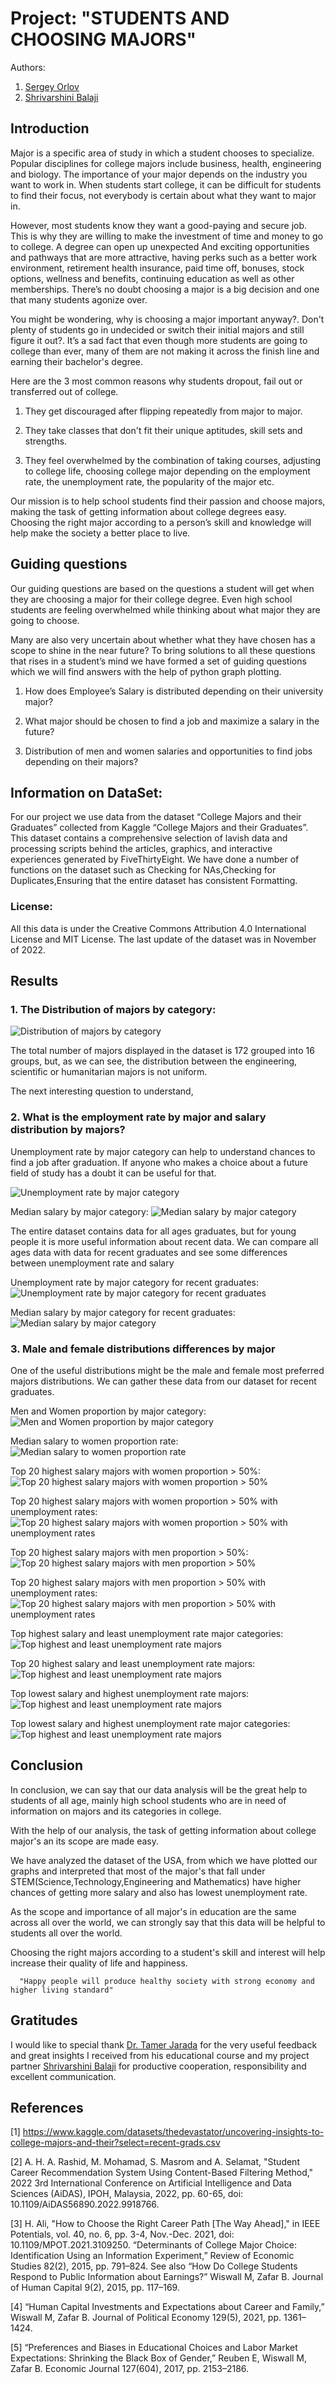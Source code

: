 # Project: "STUDENTS AND CHOOSING MAJORS" 

Authors:
1. [Sergey Orlov](https://www.linkedin.com/in/orlovtsu/)
2. [Shrivarshini Balaji](https://www.linkedin.com/in/shrivarshini-balaji-999551188/)

## Introduction

Major is a specific area of study in which a student chooses to specialize. Popular disciplines for college majors include business, health, engineering and biology. The importance of your major depends on the industry you want to work in. When students start college, it can be difficult for students to find their focus, not everybody is certain about what they want to major in. 

However, most students know they want a good-paying and secure job. This is why they are willing to make the investment of time and money to go to college.
A degree can open up unexpected And exciting opportunities and pathways that are more attractive, having perks such as a better work environment, retirement health insurance, paid time off, bonuses, stock options, wellness and benefits, continuing education as well as other memberships. There’s no doubt choosing a major is a big decision and one that many students agonize over.

You might be wondering, why is choosing a major important anyway?. Don't plenty of students go in undecided or switch their initial majors and still figure it out?. It’s a sad fact that even though more students are going to college than ever, many of them are not making  it across the finish line and earning their bachelor's degree.

Here are the 3 most common reasons why students dropout, fail out or transferred out of college.
   1. They get discouraged after flipping repeatedly from major to major.

   2. They take classes that don't fit their unique aptitudes, skill sets and strengths.
   3. They feel overwhelmed by the combination of taking courses, adjusting to college life, choosing college major depending on the employment rate, the unemployment rate, the popularity of the major etc.
   
Our mission is to help school students find their passion and choose majors, making the task of getting information about college degrees easy. Choosing the right major according to a person’s skill and knowledge will help make the society a better place to live.

## Guiding questions

Our guiding questions are based on the questions a student will get when they are choosing a major for their college degree. Even high school students are feeling overwhelmed while thinking about what major they are going to choose. 

Many are also very uncertain about whether what they have chosen has a scope to shine in the near future?  To bring solutions to all these questions that rises in a student’s mind we have formed a set of guiding questions which we will find answers with the help of python graph plotting.

  1. How does Employee’s Salary is distributed depending on their university major?

  2. What major should be chosen to find a job and maximize a salary in the future?

  3. Distribution of men and women salaries and opportunities to find jobs depending on their majors?

## Information on DataSet:
For our project we use data from the dataset “College Majors and their Graduates” collected from Kaggle “College Majors and their Graduates”.
This dataset contains a comprehensive selection of lavish data and processing scripts behind the articles, graphics, and interactive experiences generated by FiveThirtyEight. 
We have done a number of functions on the dataset such as Checking for NAs,Checking for Duplicates,Ensuring that the  entire dataset has consistent Formatting.

### License:
All this data is under the Creative Commons Attribution 4.0 International License and MIT License. The last update of the dataset was in November of 2022. 

## Results

### 1. The Distribution of majors by category:
![Distribution of majors by category](/university_majors/images/fig0.png)

The total number of majors displayed in the dataset is 172 grouped into 16 groups, but, as we can see, the distribution between the engineering, scientific or humanitarian majors is not uniform.

The next interesting question to understand,
### 2. What is the employment rate by major and salary distribution by majors?

Unemployment rate by major category can help to understand chances to find a job after graduation. If anyone who makes a choice about a future field of study has a doubt it can be useful for that.

![Unemployment rate by major category](/university_majors/images/fig1.png)

Median salary by major category:
![Median salary by major category](/university_majors/images/fig2.png)

The entire dataset contains data for all ages graduates, but for young people it is more useful information about recent data.
We can compare all ages data with data for recent graduates and see some differences between unemployment rate and salary

Unemployment rate by major category for recent graduates:
![Unemployment rate by major category for recent graduates](/university_majors/images/fig3.png)

Median salary by major category for recent graduates:
![Median salary by major category](/university_majors/images/fig4.png)

### 3. Male and female distributions differences by major

One of the useful distributions might be the male and female most preferred majors distributions. We can gather these data from our dataset for recent graduates.

Men and Women proportion by major category:
![Men and Women proportion by major category](/university_majors/images/fig5.png)

Median salary to women proportion rate:
![Median salary to women proportion rate](/university_majors/images/fig6.png)

Top 20 highest salary majors with women proportion > 50%:
![Top 20 highest salary majors with women proportion > 50%](/university_majors/images/fig7.png)

Top 20 highest salary majors with women proportion > 50% with unemployment rates:
![Top 20 highest salary majors with women proportion > 50% with unemployment rates](/university_majors/images/fig8.png)

Top 20 highest salary majors with men proportion > 50%:
![Top 20 highest salary majors with men proportion > 50%](/university_majors/images/fig9.png)

Top 20 highest salary majors with men proportion > 50% with unemployment rates:
![Top 20 highest salary majors with men proportion > 50% with unemployment rates](/university_majors/images/fig10.png)

Top highest salary and least unemployment rate major categories:
![Top highest and least unemployment rate majors](/university_majors/images/fig11.png)

Top 20 highest salary and least unemployment rate majors:
![Top highest and least unemployment rate majors](/university_majors/images/fig12.png)

Top lowest salary and highest unemployment rate majors:
![Top highest and least unemployment rate majors](/university_majors/images/fig13.png)

Top lowest salary and highest unemployment rate major categories:
![Top highest and least unemployment rate majors](/university_majors/images/fig14.png)

## Conclusion

In conclusion, we can say that our data analysis will be the great help to students of all age, mainly high school students who are in need of information on majors and its categories in college.

With the help of our analysis, the task of getting information about college major's an its scope are made easy.

We have analyzed the dataset of the USA, from which we have plotted our graphs and interpreted that most of the major's that fall under STEM(Science,Technology,Engineering and Mathematics) have higher chances of getting more salary and also has lowest unemployment rate.

As the scope and importance of all major's in education are the same across all over the world, we can strongly say that this data will be helpful to students all over the world.

Choosing the right majors according to a student's skill and interest will help increase their quality of life and happiness.

      "Happy people will produce healthy society with strong economy and higher living standard"

## Gratitudes 

I would like to special thank [Dr. Tamer Jarada](https://www.linkedin.com/in/tamerjarada/) for the very useful feedback and great insights I received from his educational course and my project partner [Shrivarshini Balaji](https://www.linkedin.com/in/shrivarshini-balaji-999551188/) for productive cooperation, responsibility and excellent communication.


## References 

[1] https://www.kaggle.com/datasets/thedevastator/uncovering-insights-to-college-majors-and-their?select=recent-grads.csv

[2] A. H. A. Rashid, M. Mohamad, S. Masrom and A. Selamat, "Student Career Recommendation System Using Content-Based Filtering Method," 2022 3rd International Conference on Artificial Intelligence and Data Sciences (AiDAS), IPOH, Malaysia, 2022, pp. 60-65, doi: 10.1109/AiDAS56890.2022.9918766.

[3] H. Ali, "How to Choose the Right Career Path [The Way Ahead]," in IEEE Potentials, vol. 40, no. 6, pp. 3-4, Nov.-Dec. 2021, doi: 10.1109/MPOT.2021.3109250.
“Determinants of College Major Choice: Identification Using an Information Experiment,” Review of Economic Studies 82(2), 2015, pp. 791–824. See also “How Do College Students Respond to Public Information about Earnings?” Wiswall M, Zafar B. Journal of Human Capital 9(2), 2015, pp. 117–169.

[4] “Human Capital Investments and Expectations about Career and Family,” Wiswall M, Zafar B. Journal of Political Economy 129(5), 2021, pp. 1361–1424.

[5] “Preferences and Biases in Educational Choices and Labor Market Expectations: Shrinking the Black Box of Gender,” Reuben E, Wiswall M, Zafar B. Economic Journal 127(604), 2017, pp. 2153–2186.
